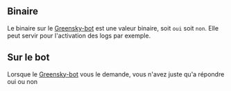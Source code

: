 ## Binaire
Le binaire sur le [Greensky-bot](https://bit.ly/3tK2gAL) est une valeur binaire, soit `oui` soit `non`.
Elle peut servir pour l'activation des logs par exemple.

## Sur le bot
Lorsque le [Greensky-bot](https://bit.ly/3tK2gAL) vous le demande, vous n'avez juste qu'a répondre oui ou non